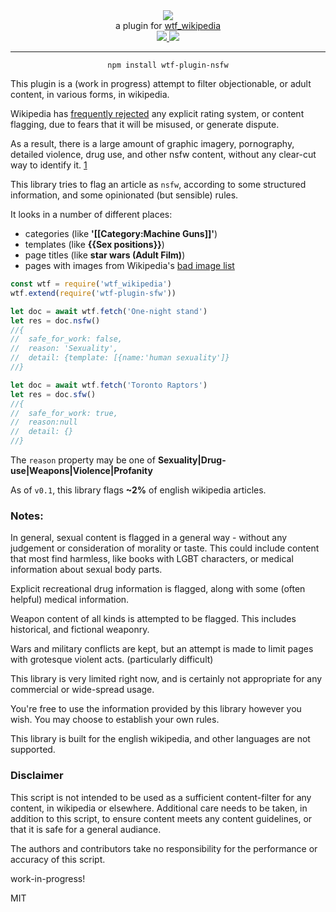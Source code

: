 <div align="center">
  <img src="https://cloud.githubusercontent.com/assets/399657/23590290/ede73772-01aa-11e7-8915-181ef21027bc.png" />

  <div>a plugin for <a href="https://github.com/spencermountain/wtf_wikipedia/">wtf_wikipedia</a></div>
  
  <!-- npm version -->
  <a href="https://npmjs.org/package/wtf-plugin-nsfw">
    <img src="https://img.shields.io/npm/v/wtf-plugin-nsfw.svg?style=flat-square" />
  </a>
  
  <!-- file size -->
  <a href="https://unpkg.com/wtf-plugin-nsfw/builds/wtf-plugin-sfw.min.js">
    <img src="https://badge-size.herokuapp.com/spencermountain/wtf-plugin-html/master/builds/wtf-plugin-nsfw.min.js" />
  </a>
   <hr/>
</div>

<div align="center">
  <code>npm install wtf-plugin-nsfw</code>
</div>

This plugin is a (work in progress) attempt to filter objectionable, or adult content, in various forms, in wikipedia.

Wikipedia has [frequently rejected](https://en.wikipedia.org/wiki/Wikipedia:Rating_system) any explicit rating system, or content flagging, due to fears that it will be misused, or generate dispute.

As a result, there is a large amount of graphic imagery, pornography, detailed violence, drug use, and other nsfw content, without any clear-cut way to identify it. [1](https://en.wikipedia.org/wiki/Wikipedia_talk:No_disclaimers_in_articles)

This library tries to flag an article as `nsfw`, according to some structured information, and some opinionated (but sensible) rules.

It looks in a number of different places:

- categories (like **'[[Category:Machine Guns]]'**)
- templates (like **{{Sex positions}}**)
- page titles (like **star wars (Adult Film)**)
- pages with images from Wikipedia's [bad image list](https://en.wikipedia.org/wiki/MediaWiki:Bad_image_list)

```js
const wtf = require('wtf_wikipedia')
wtf.extend(require('wtf-plugin-sfw'))

let doc = await wtf.fetch('One-night stand')
let res = doc.nsfw()
//{
//  safe_for_work: false,
//  reason: 'Sexuality',
//  detail: {template: [{name:'human sexuality']}
//}

let doc = await wtf.fetch('Toronto Raptors')
let res = doc.sfw()
//{
//  safe_for_work: true,
//  reason:null
//  detail: {}
//}
```

The `reason` property may be one of **Sexuality|Drug-use|Weapons|Violence|Profanity**

As of `v0.1`, this library flags **~2%** of english wikipedia articles.

### Notes:

In general, sexual content is flagged in a general way - without any judgement or consideration of morality or taste.
This could include content that most find harmless, like books with LGBT characters, or medical information about sexual body parts.

Explicit recreational drug information is flagged, along with some (often helpful) medical information.

Weapon content of all kinds is attempted to be flagged. This includes historical, and fictional weaponry.

Wars and military conflicts are kept, but an attempt is made to limit pages with grotesque violent acts. (particularly difficult)

This library is very limited right now, and is certainly not appropriate for any commercial or wide-spread usage.

You're free to use the information provided by this library however you wish. You may choose to establish your own rules.

This library is built for the english wikipedia, and other languages are not supported.

### Disclaimer

This script is not intended to be used as a sufficient content-filter for any content, in wikipedia or elsewhere.
Additional care needs to be taken, in addition to this script, to ensure content meets any content guidelines, or that it is safe for a general audiance.

The authors and contributors take no responsibility for the performance or accuracy of this script.

work-in-progress!

MIT
